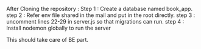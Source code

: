 After Cloning the repository :
Step 1 : Create a database named book_app.
step 2 : Refer env file shared in the mail and put in the root directly.
step 3 : uncomment lines 22-29 in server.js so that migrations can run.
step 4 : Install nodemon globally to run the server

This should take care of BE part.
